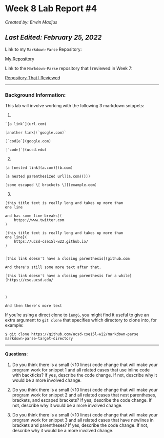 # **Week 8 Lab Report #4** 

*Created by: Erwin Madjus*

*Last Edited: February 25, 2022*
---

Link to my ```Markdown-Parse``` Repository:

[My Repository](https://github.com/erwinmadjus/markdown-parse)

Link to the ```Markdown-Parse``` repository that I reviewed in Week 7: 

[Repository That I Reviewed](https://github.com/yih365/markdown-parse/blob/main/MarkdownParse.java)

---
### **Background Information:** 

This lab will involve working with the following 3 markdown snippets: 

1. 
```
`[a link`](url.com)

[another link](`google.com)`

[`cod[e`](google.com)

[`code]`](ucsd.edu)
```

2. 
```
[a [nested link](a.com)](b.com)

[a nested parenthesized url](a.com(()))

[some escaped \[ brackets \]](example.com)

```

3. 
```
[this title text is really long and takes up more than 
one line

and has some line breaks](
    https://www.twitter.com
)

[this title text is really long and takes up more than 
one line](
    https://ucsd-cse15l-w22.github.io/
)


[this link doesn't have a closing parenthesis](github.com

And there's still some more text after that.

[this link doesn't have a closing parenthesis for a while](https://cse.ucsd.edu/



)

And then there's more text

```


If you’re using a direct clone to ```ieng6```, you might find it useful to give an extra argument to ```git clone``` that specifies which directory to clone into, for example:

```
$ git clone https://github.com/ucsd-cse15l-w22/markdown-parse markdown-parse-target-directory

```

--- 

#### **Questions:**

1. Do you think there is a small (<10 lines) code change that will make your program work for snippet 1 and all related cases that use inline code with backticks? If yes, describe the code change. If not, describe why it would be a more involved change.

2. Do you think there is a small (<10 lines) code change that will make your program work for snippet 2 and all related cases that nest parentheses, brackets, and escaped brackets? If yes, describe the code change. If not, describe why it would be a more involved change.

3. Do you think there is a small (<10 lines) code change that will make your program work for snippet 3 and all related cases that have newlines in brackets and parentheses? If yes, describe the code change. If not, describe why it would be a more involved change. 